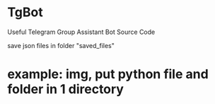 # TgBot
Useful Telegram Group Assistant Bot Source Code 



save json files in folder "saved_files"


<blockquote class="imgur-embed-pub" lang="en" data-id="a/jipD9QH" data-context="false" ><a href="//imgur.com/a/jipD9QH"></a></blockquote><script async src="//s.imgur.com/min/embed.js" charset="utf-8"></script>

# example: img, put python file and folder in 1 directory

